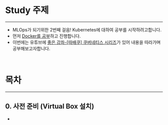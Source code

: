# Study 주제

<hr/>

-  MLOps가 되기위한 2번째 걸음! Kubernetes에 대하여 공부를 시작하려고합니다.
-  먼저 [Docker를 공부](https://github.com/heohyoyeong/DockerStudy)하고 진행합니다.
-  이번에는 유튜브에 [좋은 강좌-[따배쿠] 쿠버네티스 시리즈](https://www.youtube.com/playlist?list=PLApuRlvrZKohaBHvXAOhUD-RxD0uQ3z0c)가 있어 내용을 따라가며 공부해보고자합니다.

</br>


# 목차

<hr/>

## 0. 사전 준비 (Virtual Box 설치)
- 


